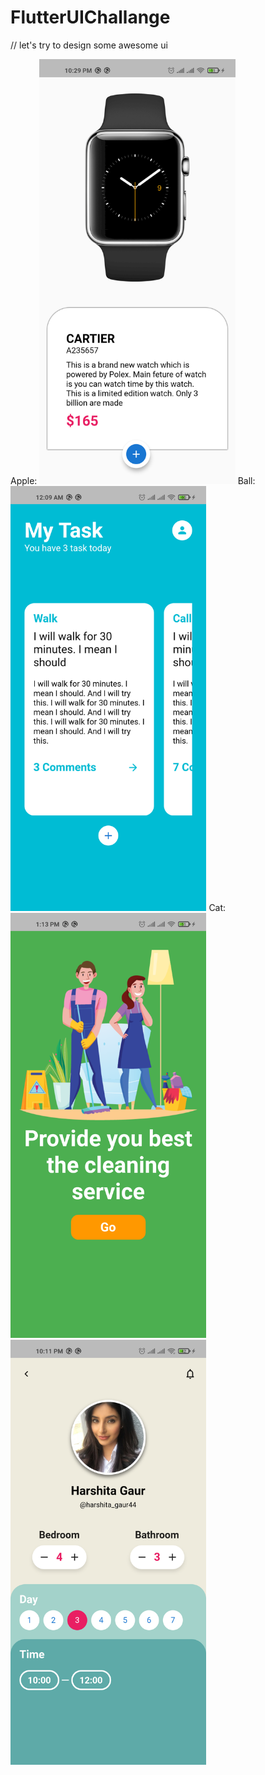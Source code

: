 # FlutterUIChallange
// let's try to design some awesome ui

Apple:
<img src="https://raw.githubusercontent.com/thetahmeed/FlutterUIChallange/main/apple/apple.png" height="680">
Ball:
<img src="https://raw.githubusercontent.com/thetahmeed/FlutterUIChallange/main/apple/ball.png" height="680">
Cat:
<img src="https://github.com/thetahmeed/FlutterUIChallange/blob/main/apple/cat_a.png" height="680">
<img src="https://github.com/thetahmeed/FlutterUIChallange/blob/main/apple/cat_b.png" height="680">
